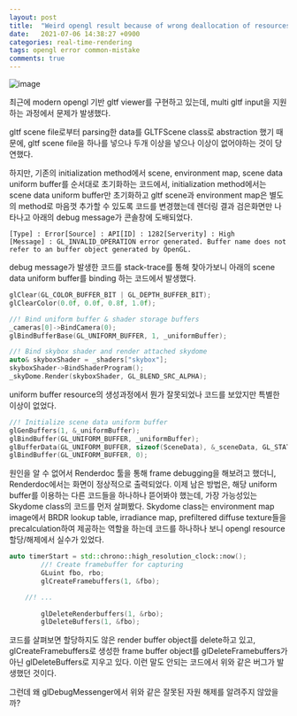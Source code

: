 ```yaml
---
layout: post
title:  "Weird opengl result because of wrong deallocation of resources"
date:   2021-07-06 14:38:27 +0900
categories: real-time-rendering
tags: opengl error common-mistake
comments: true  
---
```


![image](https://user-images.githubusercontent.com/24654975/124552676-d2d6e680-de6e-11eb-8cc4-e8472f6b55d3.png)

최근에 modern opengl 기반 gltf viewer를 구현하고 있는데, multi gltf input을 지원하는 과정에서 문제가 발생했다.

gltf scene file로부터 parsing한 data를 GLTFScene class로 abstraction 했기 때문에, 
gltf scene file을 하나를 넣으나 두개 이상을 넣으나 이상이 없어야하는 것이 당연했다.

하지만, 기존의 initialization method에서 scene, environment map, scene data uniform buffer를 순서대로 초기화하는 코드에서,
initialization method에서는 scene data uniform buffer만 초기화하고 gltf scene과 environment map은 별도의 method로
마음껏 추가할 수 있도록 코드를 변경했는데 렌더링 결과 검은화면만 나타나고 아래의 debug message가 콘솔창에 도배되었다.

```
[Type] : Error[Source] : API[ID] : 1282[Serverity] : High
[Message] : GL_INVALID_OPERATION error generated. Buffer name does not refer to an buffer object generated by OpenGL.
```

debug message가 발생한 코드를 stack-trace를 통해 찾아가보니 아래의 scene data uniform buffer를 binding 하는 코드에서 발생했다.
```c++
glClear(GL_COLOR_BUFFER_BIT | GL_DEPTH_BUFFER_BIT);
glClearColor(0.0f, 0.0f, 0.8f, 1.0f);

//! Bind uniform buffer & shader storage buffers
_cameras[0]->BindCamera(0);
glBindBufferBase(GL_UNIFORM_BUFFER, 1, _uniformBuffer);

//! Bind skybox shader and render attached skydome
auto& skyboxShader = _shaders["skybox"];
skyboxShader->BindShaderProgram();
_skyDome.Render(skyboxShader, GL_BLEND_SRC_ALPHA);
```

uniform buffer resource의 생성과정에서 뭔가 잘못되었나 코드를 보았지만 특별한 이상이 없었다.
```c++
//! Initialize scene data uniform buffer
glGenBuffers(1, &_uniformBuffer);
glBindBuffer(GL_UNIFORM_BUFFER, _uniformBuffer);
glBufferData(GL_UNIFORM_BUFFER, sizeof(SceneData), &_sceneData, GL_STATIC_COPY);
glBindBuffer(GL_UNIFORM_BUFFER, 0);
```

원인을 알 수 없어서 Renderdoc 툴을 통해 frame debugging을 해보려고 했더니, Renderdoc에서는 화면이 정상적으로 출력되었다.
이제 남은 방법은, 해당 uniform buffer를 이용하는 다른 코드들을 하나하나 뜯어봐야 했는데, 가장 가능성있는 Skydome class의 코드를 먼저 살펴봤다.
Skydome class는 environment map image에서 BRDR lookup table, irradiance map, prefiltered diffuse texture들을 precalculation하여 제공하는 역할을 하는데
코드를 하나하나 보니 opengl resource 할당/해제에서 실수가 있었다.

```c++
auto timerStart = std::chrono::high_resolution_clock::now();
		//! Create framebuffer for capturing
		GLuint fbo, rbo;
		glCreateFramebuffers(1, &fbo);

    //! ...
    
		glDeleteRenderbuffers(1, &rbo);
		glDeleteBuffers(1, &fbo);
```
코드를 살펴보면 할당하지도 않은 render buffer object를 delete하고 있고,
glCreateFramebuffers로 생성한 frame buffer object를 glDeleteFramebuffers가 아닌 glDeleteBuffers로 지우고 있다.
이런 말도 안되는 코드에서 위와 같은 버그가 발생했던 것이다. 

그런데 왜 glDebugMessenger에서 위와 같은 잘못된 자원 해제를 알려주지 않았을까?
